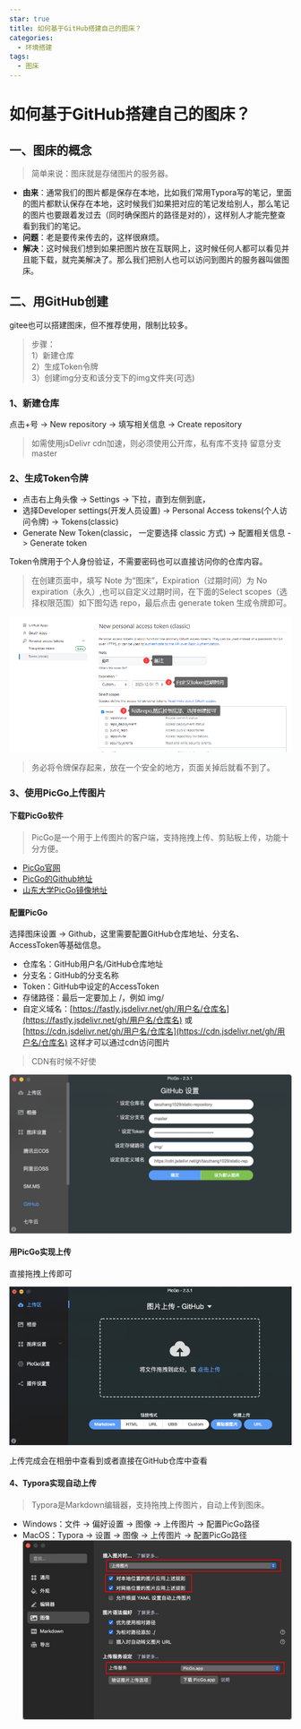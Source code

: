 ```yaml
---
star: true
title: 如何基于GitHub搭建自己的图床？
categories:
  - 环境搭建
tags:
  - 图床
---
```


# 如何基于GitHub搭建自己的图床？

## 一、图床的概念

> 简单来说：图床就是存储图片的服务器。  

- **由来**：通常我们的图片都是保存在本地，比如我们常用Typora写的笔记，里面的图片都默认保存在本地，这时候我们如果把对应的笔记发给别人，那么笔记的图片也要跟着发过去（同时确保图片的路径是对的），这样别人才能完整查看到我们的笔记。
- **问题**：老是要传来传去的，这样很麻烦。
- **解决**：这时候我们想到如果把图片放在互联网上，这时候任何人都可以看见并且能下载，就完美解决了。那么我们把别人也可以访问到图片的服务器叫做图床。

## 二、用GitHub创建
gitee也可以搭建图床，但不推荐使用，限制比较多。
> 步骤：  
> 1）新建仓库  
> 2）生成Token令牌  
> 3）创建img分支和该分支下的img文件夹(可选)  

### 1、新建仓库

点击+号 -> New repository -> 填写相关信息 -> Create repository

> 如需使用jsDelivr cdn加速，则必须使用公开库，私有库不支持
> 留意分支 master

### 2、生成Token令牌

- 点击右上角头像 -> Settings -> 下拉，直到左侧到底，
- 选择Developer settings(开发人员设置) -> Personal Access tokens(个人访问令牌) -> Tokens(classic)
- Generate New Token(classic， 一定要选择 classic 方式) -> 配置相关信息 -> Generate token

Token令牌用于个人身份验证，不需要密码也可以直接访问你的仓库内容。

> 在创建页面中，填写 Note 为“图床”，Expiration（过期时间）为 No expiration（永久）,也可以自定义过期时间，在下面的Select scopes（选择权限范围）如下图勾选 repo，最后点击 generate token 生成令牌即可。

![img.png](image/githubToken.png)

> 务必将令牌保存起来，放在一个安全的地方，页面关掉后就看不到了。

### 3、使用PicGo上传图片
#### 下载PicGo软件
> PicGo是一个用于上传图片的客户端，支持拖拽上传、剪贴板上传，功能十分方便。

- [PicGo官网](https://molunerfinn.com/PicGo/)
- [PicGo的Github地址](https://github.com/Molunerfinn/picgo/releases)
- [山东大学PicGo镜像地址](https://mirrors.sdu.edu.cn/github-release/Molunerfinn_PicGo/v2.3.1/)

#### 配置PicGo

选择图床设置 -> Github，这里需要配置GitHub仓库地址、分支名、AccessToken等基础信息。
- 仓库名：GitHub用户名/GitHub仓库地址
- 分支名：GitHub的分支名称
- Token：GitHub中设定的AccessToken
- 存储路径：最后一定要加上 /，例如 img/
- 自定义域名：[https://fastly.jsdelivr.net/gh/用户名/仓库名](https://fastly.jsdelivr.net/gh/用户名/仓库名) 或 [https://cdn.jsdelivr.net/gh/用户名/仓库名](https://cdn.jsdelivr.net/gh/用户名/仓库名) 这样才可以通过cdn访问图片
> CDN有时候不好使

![PicGoConfig](https://raw.githubusercontent.com/taozhang1029/static-repository/master/img/PicGoConfig.png?raw=true)

#### 用PicGo实现上传
直接拖拽上传即可

![](https://raw.githubusercontent.com/taozhang1029/static-repository/master/img/202404082357203.png)

上传完成会在相册中查看到或者直接在GitHub仓库中查看

#### 4、Typora实现自动上传

> Typora是Markdown编辑器，支持拖拽上传图片，自动上传到图床。

- Windows：文件 -> 偏好设置 -> 图像 -> 上传图片 -> 配置PicGo路径
- MacOS：Typora -> 设置 -> 图像 -> 上传图片 -> 配置PicGo路径
![image-20240409000243372](https://raw.githubusercontent.com/taozhang1029/static-repository/master/img/202404090002397.png)
